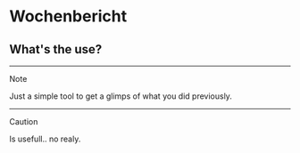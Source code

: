 # Wochenbericht

## What's the use?
________
> [!NOTE]
> Just a simple tool to get a glimps of what you did previously.
________

> [!CAUTION]
> Is usefull..
> no realy.
																								
												
						
			
	 

